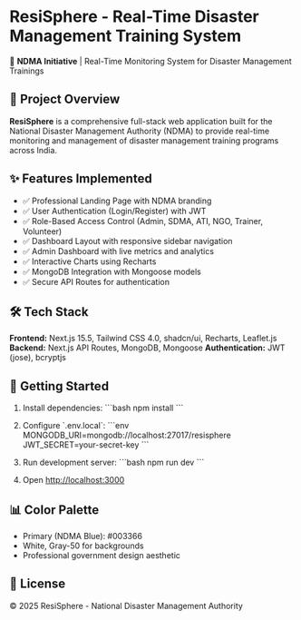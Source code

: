 # ResiSphere - Real-Time Disaster Management Training System

🚨 **NDMA Initiative** | Real-Time Monitoring System for Disaster Management Trainings

## 🎯 Project Overview

**ResiSphere** is a comprehensive full-stack web application built for the National Disaster Management Authority (NDMA) to provide real-time monitoring and management of disaster management training programs across India.

## ✨ Features Implemented

- ✅ Professional Landing Page with NDMA branding
- ✅ User Authentication (Login/Register) with JWT
- ✅ Role-Based Access Control (Admin, SDMA, ATI, NGO, Trainer, Volunteer)
- ✅ Dashboard Layout with responsive sidebar navigation
- ✅ Admin Dashboard with live metrics and analytics
- ✅ Interactive Charts using Recharts
- ✅ MongoDB Integration with Mongoose models
- ✅ Secure API Routes for authentication

## 🛠️ Tech Stack

**Frontend:** Next.js 15.5, Tailwind CSS 4.0, shadcn/ui, Recharts, Leaflet.js
**Backend:** Next.js API Routes, MongoDB, Mongoose
**Authentication:** JWT (jose), bcryptjs

## 🚀 Getting Started

1. Install dependencies:
   \`\`\`bash
   npm install
   \`\`\`

2. Configure \`.env.local\`:
   \`\`\`env
   MONGODB_URI=mongodb://localhost:27017/resisphere
   JWT_SECRET=your-secret-key
   \`\`\`

3. Run development server:
   \`\`\`bash
   npm run dev
   \`\`\`

4. Open [http://localhost:3000](http://localhost:3000)

## 📊 Color Palette

- Primary (NDMA Blue): #003366
- White, Gray-50 for backgrounds
- Professional government design aesthetic

## 📄 License

© 2025 ResiSphere - National Disaster Management Authority
